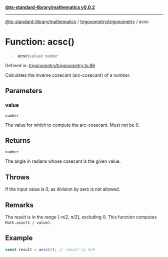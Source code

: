 [**@ts-standard-library/mathematics v0.0.2**](../../../README.md)

***

[@ts-standard-library/mathematics](../../../README.md) / [trigonometry/trigonometry](../README.md) / acsc

# Function: acsc()

> **acsc**(`value`): `number`

Defined in: [trigonometry/trigonometry.ts:86](https://github.com/gabaudette/ts-stdlib/blob/725aff52e6f28b9942b278b955914b3ace9f325c/packages/mathematics/src/trigonometry/trigonometry.ts#L86)

Calculates the inverse cosecant (arc-cosecant) of a number.

## Parameters

### value

`number`

The value for which to compute the arc-cosecant. Must not be 0.

## Returns

`number`

The angle in radians whose cosecant is the given value.

## Throws

If the input value is 0, as division by zero is not allowed.

## Remarks

The result is in the range [-π/2, π/2], excluding 0.
This function computes `Math.asin(1 / value)`.

## Example

```ts
const result = acsc(2); // result is π/6
```

